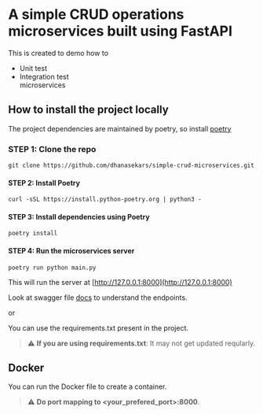 # A simple CRUD operations microservices built using FastAPI

This is created to demo how to  

- Unit test
- Integration test  
microservices

## How to install the project locally

The project dependencies are maintained by poetry, so install [poetry](https://python-poetry.org/docs/)

### STEP 1: Clone the repo

```shell
git clone https://github.com/dhanasekars/simple-crud-microservices.git 
```

#### STEP 2: Install Poetry

```shell
curl -sSL https://install.python-poetry.org | python3 -
```

#### STEP 3: Install dependencies using Poetry

```shell
poetry install
```

#### STEP 4: Run the microservices server  

``` shell
poetry run python main.py
```

This will run the server at [http://127.0.0.1:8000](http://127.0.0.1:8000)

Look at swagger file [docs](http://127.0.0.1:8000/docs) to understand the endpoints.

or  

You can use the requirements.txt present in the project.  

> :warning: **If you are using requirements.txt**: It may not get updated reqularly.  

## Docker  

You can run the Docker file to create a container.  
> :warning: **Do port mapping to <your_prefered_port>:8000**.  
